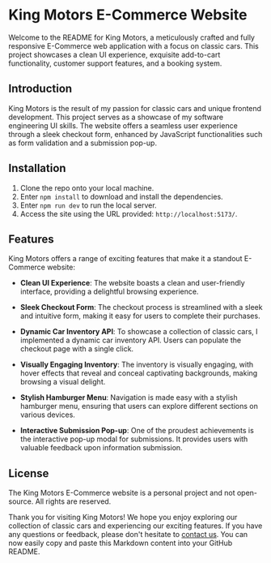 # King Motors E-Commerce Website

Welcome to the README for King Motors, a meticulously crafted and fully responsive E-Commerce web application with a focus on classic cars. This project showcases a clean UI experience, exquisite add-to-cart functionality, customer support features, and a booking system.

## Introduction

King Motors is the result of my passion for classic cars and unique frontend development. This project serves as a showcase of my software engineering UI skills. The website offers a seamless user experience through a sleek checkout form, enhanced by JavaScript functionalities such as form validation and a submission pop-up.

## Installation

1. Clone the repo onto your local machine.
2. Enter `npm install` to download and install the dependencies.
3. Enter `npm run dev` to run the local server.
4. Access the site using the URL provided: `http://localhost:5173/`.

## Features

King Motors offers a range of exciting features that make it a standout E-Commerce website:

- **Clean UI Experience**: The website boasts a clean and user-friendly interface, providing a delightful browsing experience.

- **Sleek Checkout Form**: The checkout process is streamlined with a sleek and intuitive form, making it easy for users to complete their purchases.

- **Dynamic Car Inventory API**: To showcase a collection of classic cars, I implemented a dynamic car inventory API. Users can populate the checkout page with a single click.

- **Visually Engaging Inventory**: The inventory is visually engaging, with hover effects that reveal and conceal captivating backgrounds, making browsing a visual delight.

- **Stylish Hamburger Menu**: Navigation is made easy with a stylish hamburger menu, ensuring that users can explore different sections on various devices.

- **Interactive Submission Pop-up**: One of the proudest achievements is the interactive pop-up modal for submissions. It provides users with valuable feedback upon information submission.

## License

The King Motors E-Commerce website is a personal project and not open-source. All rights are reserved.

Thank you for visiting King Motors! We hope you enjoy exploring our collection of classic cars and experiencing our exciting features. If you have any questions or feedback, please don't hesitate to [contact us](mailto:contact@kingmotors.com).
You can now easily copy and paste this Markdown content into your GitHub README.






